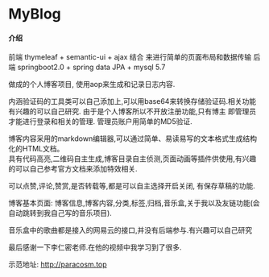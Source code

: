 # MyBlog

#### 介绍
前端 thymeleaf + semantic-ui + ajax 结合 来进行简单的页面布局和数据传输
后端 springboot2.0 + spring data JPA + mysql 5.7 

做成的个人博客项目, 使用aop来生成和记录日志内容.

内涵验证码的工具类可以自己添加上,可以用base64来转换存储验证码.相关功能有兴趣的可以自己研究.
由于是个人博客所以不开放注册功能,只有博主 即管理员才能进行登录和相关的管理. 管理员账户用简单的MD5验证.

博客内容采用的markdown编辑器,可以通过简单、易读易写的文本格式生成结构化的HTML文档。    
具有代码高亮,二维码自主生成,博客目录自主侦测,页面动画等插件供使用,有兴趣的可以自己参考官方文档来添加特效相关.

可以点赞,评论,赞赏,是否转载等,都是可以自主选择开启关闭, 有保存草稿的功能.

博客基本页面: 博客信息,博客内容,分类,标签,归档,音乐盒,关于我以及友链功能(会自动跳转到我自己写的音乐项目).

音乐盒中的歌曲都是接入的网易云的接口,并没有后端参与.有兴趣可以自己研究

最后感谢一下李仁密老师.在他的视频中我学习到了很多.

示范地址:
http://paracosm.top
